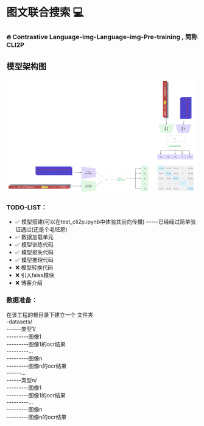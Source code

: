# 图文联合搜索 💻   
<h3> 🔥 Contrastive Language-img-Language-img-Pre-training , 简称CLI2P</h3>  

## 模型架构图  
<!-- ![模型](./corpus/image.png) -->
<img src="./corpus/image.png" width="500px" height="300">

### TODO-LIST：
<!--  ✅ ❌ -->
- ✅ 模型搭建(可以在test_cli2p.ipynb中体验其前向传播) -----已经经过简单验证通过(还是个毛坯房)
- ✅ 数据加载单元 
- ✅ 模型训练代码 
- ✅ 模型损失代码  
- ✅ 模型推理代码 
- ❌ 模型转换代码      
- ❌ 引入faiss模块 
- ❌ 博客介绍

### 数据准备：
在该工程的根目录下建立一个 文件夹    
-datasets/   
------类型1/  
---------图像1  
---------图像1的ocr结果   
---------...   
---------图像n   
---------图像n的ocr结果   
------...   
------类型n/  
---------图像1  
---------图像1的ocr结果  
---------...   
---------图像n   
---------图像n的ocr结果  
